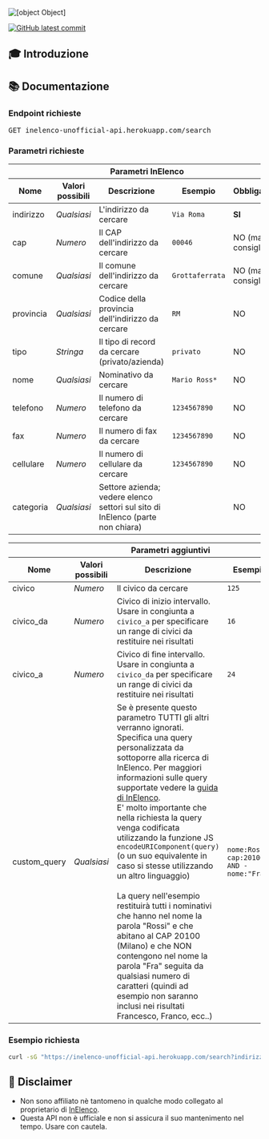 <!-- 
Per modificare:
	https://socialify.git.ci/LukeSavefrogs/inelenco-unofficial-api?description=1&descriptionEditable=Unofficial%20API%20for%20retrieving%20data%20from%20InElenco&font=Raleway&issues=1&language=1&logo=https%3A%2F%2Fwww.inelenco.com%2Fimg%2FlogoElenco.png&name=1&owner=1&pattern=Plus&stargazers=1&theme=Light 
-->
![[object Object]](https://socialify.git.ci/LukeSavefrogs/inelenco-unofficial-api/image?description=1&descriptionEditable=Unofficial%20API%20for%20retrieving%20data%20from%20InElenco&font=Raleway&issues=1&language=1&logo=https%3A%2F%2Fwww.inelenco.com%2Fimg%2FlogoElenco.png&name=1&owner=1&pattern=Plus&stargazers=1&theme=Light)

[![GitHub latest commit](https://badgen.net/github/last-commit/LukeSavefrogs/inelenco-unofficial-api/main)](https://GitHub.com/LukeSavefrogs/inelenco-unofficial-api/commit/main)

## :mortar_board: Introduzione

## :books: Documentazione
### Endpoint richieste
<pre>
GET inelenco-unofficial-api.herokuapp.com/search
</pre>

### Parametri richieste
<table align="center">
	<thead>
		<tr>
			<th colspan="5" align="center">Parametri InElenco</th>
		</tr>
		<tr>
			<th>Nome</th>
			<th>Valori possibili</th>
			<th>Descrizione</th>
			<th>Esempio</th>
			<th>Obbligatorio</th>
		</tr>
	</thead>
	<tbody>
		<tr>
			<td>indirizzo</td>
			<td><i>Qualsiasi</i></td>
			<td>L'indirizzo da cercare</td>
			<td><code>Via Roma</code></td>
			<td><strong>SI</strong></td>
		</tr>
		<tr>
			<td>cap</td>
			<td><i>Numero</i></td>
			<td>Il CAP dell'indirizzo da cercare</td>
			<td><code>00046</code></td>
			<td>NO (ma consigliato)</td>
		</tr>
		<tr>
			<td>comune</td>
			<td><i>Qualsiasi</i></td>
			<td>Il comune dell'indirizzo da cercare</td>
			<td><code>Grottaferrata</code></td>
			<td>NO (ma consigliato)</td>
		</tr>
		<tr>
			<td>provincia</td>
			<td><i>Qualsiasi</i></td>
			<td>Codice della provincia dell'indirizzo da cercare</td>
			<td><code>RM</code></td>
			<td>NO</td>
		</tr>
		<tr>
			<td>tipo</td>
			<td><i>Stringa</i></td>
			<td>Il tipo di record da cercare (privato/azienda)</td>
			<td><code>privato</code></td>
			<td>NO</td>
		</tr>
		<tr>
			<td>nome</td>
			<td><i>Qualsiasi</i></td>
			<td>Nominativo da cercare</td>
			<td><code>Mario Ross*</code></td>
			<td>NO</td>
		</tr>
		<tr>
			<td>telefono</td>
			<td><i>Numero</i></td>
			<td>Il numero di telefono da cercare</td>
			<td><code>1234567890</code></td>
			<td>NO</td>
		</tr>
		<tr>
			<td>fax</td>
			<td><i>Numero</i></td>
			<td>Il numero di fax da cercare</td>
			<td><code>1234567890</code></td>
			<td>NO</td>
		</tr>
		<tr>
			<td>cellulare</td>
			<td><i>Numero</i></td>
			<td>Il numero di cellulare da cercare</td>
			<td><code>1234567890</code></td>
			<td>NO</td>
		</tr>
		<tr>
			<td>categoria</td>
			<td><i>Qualsiasi</i></td>
			<td>Settore azienda; vedere elenco settori sul sito di InElenco (parte non chiara)</td>
			<td></td>
			<td>NO</td>
		</tr>
	</tbody>
</table>

<table align="center">
	<thead>
		<tr>
			<th colspan="5" align="center">Parametri aggiuntivi</th>
		</tr>
		<tr>
			<th>Nome</th>
			<th>Valori possibili</th>
			<th>Descrizione</th>
			<th>Esempio</th>
			<th>Obbligatorio</th>
		</tr>
	</thead>
	<tbody>
		<tr>
			<td>civico</td>
			<td><i>Numero</i></td>
			<td>Il civico da cercare</td>
			<td><code>125</code></td>
			<td>NO</td>
		</tr>
		<tr>
			<td>civico_da</td>
			<td><i>Numero</i></td>
			<td>Civico di inizio intervallo. Usare in congiunta a <code>civico_a</code> per specificare un range di civici da restituire nei risultati</td>
			<td><code>16</code></td>
			<td>NO</td>
		</tr>
		<tr>
			<td>civico_a</td>
			<td><i>Numero</i></td>
			<td>Civico di fine intervallo. Usare in congiunta a <code>civico_da</code> per specificare un range di civici da restituire nei risultati</td>
			<td><code>24</code></td>
			<td>NO</td>
		</tr>
		<tr>
			<td>custom_query</td>
			<td><i>Qualsiasi</i></td>
			<td>
				Se è presente questo parametro TUTTI gli altri verranno ignorati. Specifica una query personalizzata da sottoporre alla ricerca di InElenco. Per maggiori informazioni sulle query supportate vedere la <a href="https://www.inelenco.com/?dir=guida">guida di InElenco</a>.
				<br>
				E' molto importante che nella richiesta la query venga codificata utilizzando la funzione JS <code>encodeURIComponent(query)</code> (o un suo equivalente in caso si stesse utilizzando un altro linguaggio)
				<br>
				<br>
				La query nell'esempio restituirà tutti i nominativi che hanno nel nome la parola "Rossi" e che abitano al CAP 20100 (Milano) e che NON contengono nel nome la parola "Fra" seguita da qualsiasi numero di caratteri (quindi ad esempio non saranno inclusi nei risultati Francesco, Franco, ecc..)
			</td>
			<td><code>nome:Rossi cap:20100 AND -nome:"Fra*"</code></td>
			<td>NO</td>
		</tr>
	</tbody>
</table>


### Esempio richiesta
```Bash
curl -sG "https://inelenco-unofficial-api.herokuapp.com/search?indirizzo=Via%20Roma&cap=00046&comune=Grottaferrata&provincia=RM&civico_da=68&civico_a=90"
```

## :bell: Disclaimer
- Non sono affiliato nè tantomeno in qualche modo collegato al proprietario di <a href="https://www.inelenco.com/">InElenco</a>.
- Questa API non è ufficiale e non si assicura il suo mantenimento nel tempo. Usare con cautela.
